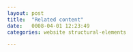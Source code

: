 ```yaml
---
layout: post
title:  "Related content"
date:   0008-04-01 12:23:49
categories: website structural-elements

---
```

